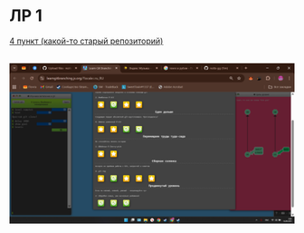 # ЛР 1

[4 пункт (какой-то старый репозиторий)](https://github.com/noXx-gg/ProCaster)
 
</br>![Пройденная обучалка](pic1.png)
